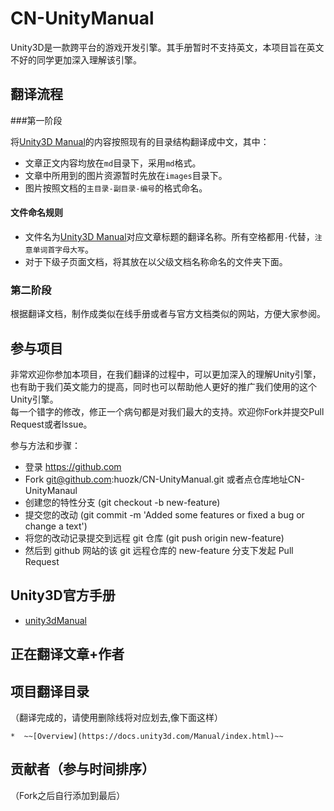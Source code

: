 # CN-UnityManual
Unity3D是一款跨平台的游戏开发引擎。其手册暂时不支持英文，本项目旨在英文不好的同学更加深入理解该引擎。  

## 翻译流程

###第一阶段  

将[Unity3D Manual](https://docs.unity3d.com/Manual/index.html)的内容按照现有的目录结构翻译成中文，其中： 
 
- 文章正文内容均放在`md`目录下，采用`md`格式。
- 文章中所用到的图片资源暂时先放在`images`目录下。
- 图片按照文档的`主目录-副目录-编号`的格式命名。

#### 文件命名规则

- 文件名为[Unity3D Manual](https://docs.unity3d.com/Manual/index.html)对应文章标题的翻译名称。所有空格都用`-`代替，`注意单词首字母大写`。
- 对于下级子页面文档，将其放在以父级文档名称命名的文件夹下面。

### 第二阶段

根据翻译文档，制作成类似在线手册或者与官方文档类似的网站，方便大家参阅。

## 参与项目

非常欢迎你参加本项目，在我们翻译的过程中，可以更加深入的理解Unity引擎，也有助于我们英文能力的提高，同时也可以帮助他人更好的推广我们使用的这个Unity引擎。  
每一个错字的修改，修正一个病句都是对我们最大的支持。欢迎你Fork并提交Pull Request或者lssue。  

参与方法和步骤：
  
- 登录 https://github.com
- Fork git@github.com:huozk/CN-UnityManual.git 或者点仓库地址CN-UnityManaul
- 创建您的特性分支 (git checkout -b new-feature)
- 提交您的改动 (git commit -m 'Added some features or fixed a bug or change a text')
- 将您的改动记录提交到远程 git 仓库 (git push origin new-feature)
- 然后到 github 网站的该 git 远程仓库的 new-feature 分支下发起 Pull Request  

## Unity3D官方手册

- [unity3dManual](https://docs.unity3d.com/Manual/index.html)  

## 正在翻译文章+作者  


## 项目翻译目录

（翻译完成的，请使用删除线将对应划去,像下面这样）

	*  ~~[Overview](https://docs.unity3d.com/Manual/index.html)~~  

## 贡献者（参与时间排序）

（Fork之后自行添加到最后）
